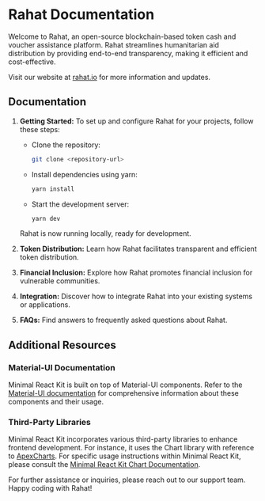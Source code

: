 # Rahat Documentation 

Welcome to Rahat, an open-source blockchain-based token cash and voucher assistance platform. Rahat streamlines humanitarian aid distribution by providing end-to-end transparency, making it efficient and cost-effective.

Visit our website at [rahat.io](https://rahat.io) for more information and updates.

## Documentation 

1. **Getting Started:** To set up and configure Rahat for your projects, follow these steps:

   - Clone the repository:

     ```bash
     git clone <repository-url> 

     ```

   - Install dependencies using yarn:

     ```bash
     yarn install
     ```

   - Start the development server:

     ```bash
     yarn dev
     ```

   Rahat is now running locally, ready for development.

2. **Token Distribution:** Learn how Rahat facilitates transparent and efficient token distribution.

3. **Financial Inclusion:** Explore how Rahat promotes financial inclusion for vulnerable communities.

4. **Integration:** Discover how to integrate Rahat into your existing systems or applications.

5. **FAQs:** Find answers to frequently asked questions about Rahat.

## Additional Resources

### Material-UI Documentation

Minimal React Kit is built on top of Material-UI components. Refer to the [Material-UI documentation](https://mui.com/components/) for comprehensive information about these components and their usage.

### Third-Party Libraries

Minimal React Kit incorporates various third-party libraries to enhance frontend development. For instance, it uses the Chart library with reference to [ApexCharts](https://apexcharts.com). For specific usage instructions within Minimal React Kit, please consult the [Minimal React Kit Chart Documentation](https://minimals.cc/components/extra/chart).

For further assistance or inquiries, please reach out to our support team. Happy coding with Rahat!

